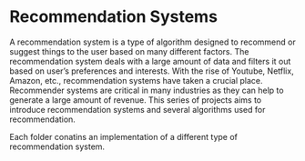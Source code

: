 # Recommendation Systems

A recommendation system is a type of algorithm designed to recommend or suggest things to the user based on many different factors. The recommendation system deals with a large amount of data and filters it out based on user’s preferences and interests. With the rise of Youtube, Netflix, Amazon, etc., recommendation systems have taken a crucial place. Recommender systems are critical in many industries as they can help to generate a large amount of revenue. This series of projects aims to introduce recommendation systems and several algorithms used for recommendation.

Each folder conatins an implementation of a different type of recommendation system.